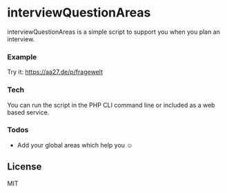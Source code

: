 # interviewQuestionAreas

interviewQuestionAreas is a simple script to support you when you plan an interview.

### Example

Try it: https://aa27.de/p/fragewelt 


### Tech

You can run the script in the PHP CLI command line or included as a web based service.

### Todos

 - Add your global areas which help you ☺
 

License
----

MIT



